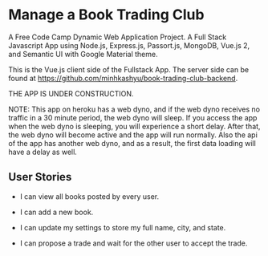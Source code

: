# Manage a Book Trading Club

A Free Code Camp Dynamic Web Application Project. A Full Stack Javascript App using Node.js, Express.js, Passort.js, MongoDB, Vue.js 2, and Semantic UI with Google Material theme.

This is the Vue.js client side of the Fullstack App. The server side can be found at https://github.com/minhkashyu/book-trading-club-backend.

THE APP IS UNDER CONSTRUCTION.

NOTE: This app on heroku has a web dyno, and if the web dyno receives no traffic in a 30 minute period, the web dyno will sleep. If you access the app when the web dyno is sleeping, you will experience a short delay. After that, the web dyno will become active and the app will run normally. Also the api of the app has another web dyno, and as a result, the first data loading will have a delay as well.

## User Stories

* I can view all books posted by every user.

* I can add a new book.

* I can update my settings to store my full name, city, and state.

* I can propose a trade and wait for the other user to accept the trade.